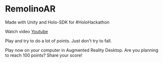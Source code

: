 # RemolinoAR
Made with Unity and Holo-SDK for #HoloHackathon

Watch video [Youtube](https://youtu.be/3IIYz6YSiOk)

Play and try to do a lot of points.
Just don't try to fall.

Play now on your computer in Augmented Reality Desktop.
Are you planning to reach 100 points?
Share your score!
